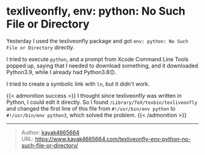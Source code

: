 # texliveonfly, env: python: No Such File or Directory

Yesterday I used the texliveonfly package and got `env: python: No Such File or Directory` directly.
<!--more-->

I tried to execute `python`, and a prompt from Xcode Command Line Tools popped up, saying that I needed to download something, and it downloaded Python3.9, while I already had Python3.8🙃.

I tried to create a symbolic link with `ln`, but it didn't work.

{{< admonition success >}}
I thought since texliveonfly was written in Python, I could edit it directly. So I found `/Library/TeX/texbin/texliveonfly` and changed the first line of this file from `#!/usr/bin/env python` to `#!/usr/bin/env python3`, which solved the problem.
{{< /admonition >}}

---

> Author: [kayak4665664](https://github.com/kayak4665664)  
> URL: https://www.kayak4665664.com/texliveonfly-env-python-no-such-file-or-directory/  

